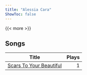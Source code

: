 ```yaml
---
title: "Alessia Cara"
ShowToc: false
---
```


{{< more >}}

## Songs
Title | Plays 
----- | -----: 
[Scars To Your Beautiful](/songs/scars-to-your-beautiful) | 1

